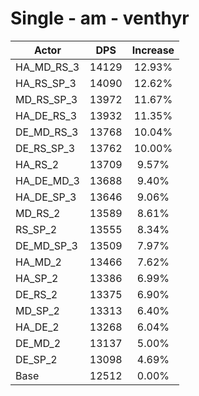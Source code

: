 # Single - am - venthyr
| Actor | DPS | Increase |
|---|:---:|:---:|
|HA_MD_RS_3|14129|12.93%|
|HA_RS_SP_3|14090|12.62%|
|MD_RS_SP_3|13972|11.67%|
|HA_DE_RS_3|13932|11.35%|
|DE_MD_RS_3|13768|10.04%|
|DE_RS_SP_3|13762|10.00%|
|HA_RS_2|13709|9.57%|
|HA_DE_MD_3|13688|9.40%|
|HA_DE_SP_3|13646|9.06%|
|MD_RS_2|13589|8.61%|
|RS_SP_2|13555|8.34%|
|DE_MD_SP_3|13509|7.97%|
|HA_MD_2|13466|7.62%|
|HA_SP_2|13386|6.99%|
|DE_RS_2|13375|6.90%|
|MD_SP_2|13313|6.40%|
|HA_DE_2|13268|6.04%|
|DE_MD_2|13137|5.00%|
|DE_SP_2|13098|4.69%|
|Base|12512|0.00%|

